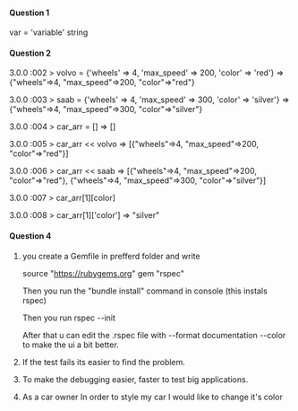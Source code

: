 #### Question 1

var = 'variable' 
string

#### Question 2
3.0.0 :002 > volvo = {'wheels' => 4, 'max_speed' => 200, 'color' => 'red'} 
      => {"wheels"=>4, "max_speed"=>200, "color"=>"red"} 

3.0.0 :003 > saab = {'wheels' => 4, 'max_speed' => 300, 'color' => 'silver'} 
      => {"wheels"=>4, "max_speed"=>300, "color"=>"silver"} 

3.0.0 :004 > car_arr = []
      => [] 

3.0.0 :005 > car_arr << volvo
      => [{"wheels"=>4, "max_speed"=>200, "color"=>"red"}] 

3.0.0 :006 > car_arr << saab
      => [{"wheels"=>4, "max_speed"=>200, "color"=>"red"}, {"wheels"=>4, "max_speed"=>300, "color"=>"silver"}] 

3.0.0 :007 > car_arr[1][color]

3.0.0 :008 > car_arr[1]['color']
      => "silver"

 #### Question 4

 1. you create a Gemfile in prefferd folder and write

      source "https://rubygems.org" 
      gem "rspec"

    Then you run the "bundle install" command in console
    (this instals rspec)

    Then you run rspec --init

    After that u can edit the .rspec file with 
    --format documentation
    --color
    to make the ui a bit better.

 2. If the test fails its easier to find the problem.

 3. To make the debugging easier, faster to test big applications.

 4. As a car owner 
      In order to style my car
      I would like to change it's color 


 